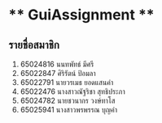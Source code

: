 # ** GuiAssignment **

## รายชื่อสมาชิก

1. 65024816 นนทพัทธ์ มีศรี
2. 65022847 ศิริรัตน์ ป้อมลา
3. 65022791 นายวรเมธ ยอดแสนคำ
4. 65022476 นางสาวณัฐริชา สุทธิประภา
5. 65024782 นายชวนากร วงษ์ทาโส
6. 65025941	นางสาวพรพรรณ บุญคำ

